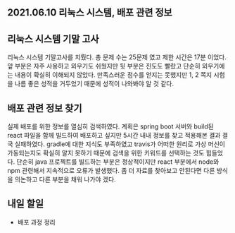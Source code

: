 ## 2021.06.10 리눅스 시스템, 배포 관련 정보

## 리눅스 시스템 기말 고사

리눅스 시스템 기말고사를 치뤘다. 총 문제 수는 25문제 였고 제한 시간은 17분 이었다. 앞 부분은 자주 사용하고 외우기도 쉬웠지만 뒷 부분은 진도도 빨랐고 단순히 외우기에는 내용이 확실히 이해되지 않았다. 만족스러운 점수를 얻지는 못했지만 1, 2 쪽지 시험을 나름 좋은 성적을 거두었기 때문에 성적이 나와봐야 알 것 같다.

## 배포 관련 정보 찾기

실제 배포를 위한 정보를 열심히 검색하였다. 계획은 spring boot 서버와 build된 react 파일을 함께 빌드하여 배포하고 싶지만 5시간 내내 정보를 찾고 적용해본 결과 결국 실패하였다. gradle에 대한 지식도 부족하였고 travis가 어떠한 원리로 가상 머신이 가동되는지도 확실히 알지 못하기 때문에 검색을 위한 키워드를 선택하는 것도 힘들었다. 단순히 java 프로젝트를 빌드하는 부분은 정상적이지만 react 부분에서 node와 npm 관련해서 지속적으로 오류가 발생했다. 좀 더 자료를 찾아보고 안된다면 다른 방식을 의논하고 다른 부분을 채워 나가야 겠다.

## 내일 할일
 - 배포 과정 정리